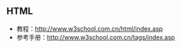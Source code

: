 ## HTML
* 教程：http://www.w3school.com.cn/html/index.asp
* 参考手册：http://www.w3school.com.cn/tags/index.asp